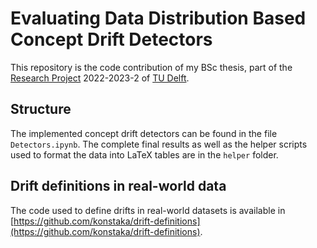# Evaluating Data Distribution Based Concept Drift Detectors

This repository is the code contribution of my BSc thesis, part of the [Research Project](https://github.com/TU-Delft-CSE/Research-Project) 2022-2023-2 of [TU Delft](https://https//github.com/TU-Delft-CSE).

## Structure

The implemented concept drift detectors can be found in the file `Detectors.ipynb`. The complete final results as well as the helper scripts used to format the data into LaTeX tables are in the `helper` folder.

## Drift definitions in real-world data

The code used to define drifts in real-world datasets is available in [https://github.com/konstaka/drift-definitions](https://github.com/konstaka/drift-definitions).